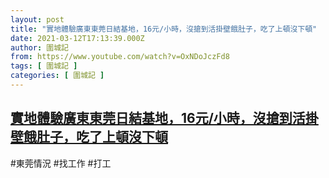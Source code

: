 ```yaml
---
layout: post
title: "實地體驗廣東東莞日結基地，16元/小時，沒搶到活掛壁餓肚子，吃了上頓沒下頓"
date: 2021-03-12T17:13:39.000Z
author: 圍城記
from: https://www.youtube.com/watch?v=OxNDoJczFd8
tags: [ 圍城記 ]
categories: [ 圍城記 ]
---
```

<!--1615569219000-->
[實地體驗廣東東莞日結基地，16元/小時，沒搶到活掛壁餓肚子，吃了上頓沒下頓](https://www.youtube.com/watch?v=OxNDoJczFd8)
------

<div>
#東莞情況 #找工作 #打工
</div>
